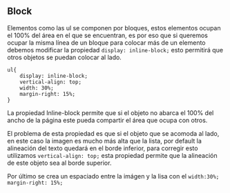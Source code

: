 
## Block

Elementos como las ul se componen por bloques, estos elementos ocupan el 100% del área en el que se encuentran, es por eso que si queremos ocupar la misma línea de un bloque para colocar más de un elemento debemos modificar la propiedad `display: inline-block;` esto permitirá que otros objetos se puedan colocar al lado.

```
ul{
	display: inline-block;
	vertical-align: top;
	width: 30%;
	margin-right: 15%;
}
```
La propiedad Inline-block permite que si el objeto no abarca el 100% del ancho de la página este pueda compartir el área que ocupa con otros.

El problema de esta propiedad es que si el objeto que se acomoda al lado, en este caso la imagen es mucho más alta que la lista, por default la alineación del texto quedará en el borde inferior, para corregir esto utilizamos `vertical-align: top;`  esta propiedad permite que la alineación de este objeto sea al borde superior.

Por último se crea un espaciado entre la imágen y la lisa con el `width:30%; margin-right: 15%;`
